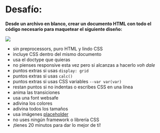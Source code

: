 # Desafío:

**Desde un archivo en blanco, crear un documento HTML con todo el código necesario para maquetear el siguiente diseño:**

![](https://i.imgur.com/bIKm6fW.gif)

- sin preprocessors, puro HTML y lindo CSS
- incluye CSS dentro del mismo documento
- usa el doctype que quieras
- no pienses responsive esta vez pero si alcanzas a hacerlo *voh dale*
- puntos extras si usas `display: grid`
- puntos extras si usas `calc()`
- puntos extras si usas CSS variables `--var var(var)`
- restan puntos si no indentas o escribes CSS en una línea
- anima las transiciones
- usa una font websafe
- adivina los colores
- adivina todos los tamaños
- usa imágenes [placeholder](https://placeimg.com/640/480/any)
- no uses ningún framework o librería CSS
- ¡tienes 20 minutos para dar lo mejor de tí!
